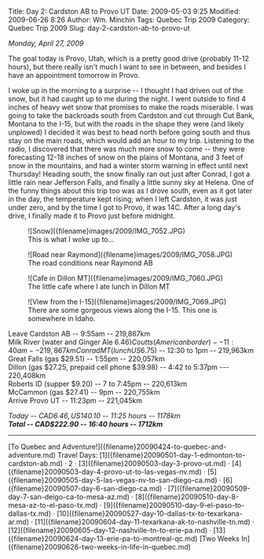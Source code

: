 Title: Day 2: Cardston AB to Provo UT
Date: 2009-05-03 9:25
Modified: 2009-06-26 8:26
Author: Wm. Minchin
Tags: Quebec Trip 2009
Category: Quebec Trip 2009
Slug: day-2-cardston-ab-to-provo-ut

*Monday, April 27, 2009*

The goal today is Provo, Utah, which is a pretty good drive (probably
11-12 hours), but there really isn't much I want to see in between, and
besides I have an appointment tomorrow in Provo.

I woke up in the morning to a surprise -- I thought I had driven out of
the snow, but it had caught up to me during the night. I went outside to
find 4 inches of heavy wet snow that promises to make the roads
miserable. I was going to take the backroads south from Cardston and cut
through Cut Bank, Montana to the I-15, but with the roads in the shape
they were (and likely unplowed) I decided it was best to head north
before going south and thus stay on the main roads, which would add an
hour to my trip. Listening to the radio, I discovered that there was
much more snow to come -- they were forecasting 12-18 inches of snow on
the plains of Montana, and 3 feet of snow in the mountains, and had a
winter storm warning in effect until next Thursday! Heading south, the
snow finally ran out just after Conrad, I got a little rain near
Jefferson Falls, and finally a little sunny sky at Helena. One of the
funny things about this trip too was as I drove south, even as it got
later in the day, the temperature kept rising; when I left Cardston, it
was just under zero, and by the time I got to Provo, it was 14C. After a
long day's drive, I finally made it to Provo just before midnight.

<figure markdown=1>
![Snow]({filename}images/2009/IMG_7052.JPG)
<figcaption markdown=1>
This is what I woke up to...
</figcaption>
</figure>

<figure markdown=1>
![Road near Raymond]({filename}images/2009/IMG_7058.JPG)
<figcaption markdown=1>
The road conditions near Raymond AB
</figcaption>
</figure>

<figure markdown=1>
![Cafe in Dillon MT]({filename}images/2009/IMG_7060.JPG)
<figcaption markdown=1>
The little cafe where I ate lunch in Dillon MT
</figcaption>
</figure>

<figure markdown=1>
![View from the I-15]({filename}images/2009/IMG_7069.JPG)
<figcaption markdown=1>
There are some gorgeous views along the I-15. This one is somewhere in Idaho.
</figcaption>
</figure>

Leave Cardston AB -- 9:55am -- 219,867km  
Milk River (water and Ginger Ale $6.46)  
Coutts (American border) -- 11:40am -- 219,867km  
Conrad MT (lunch US$6.75) -- 12:30 to 1pm -- 219,963km  
Great Falls (gas $29.51) -- 1:55pm -- 220,057km  
Dillon (gas $27.25, prepaid cell phone $39.98) -- 4:42 to 5:37pm ---
220,408km  
Roberts ID (supper $9.20) -- 7 to 7:45pm -- 220,613km  
McCammon (gas $27.41) -- 9pm -- 220,755km  
Arrive Provo UT -- 11:23pm -- 221,045km

*Today -- CAD$6.46, US$140.10 -- 11:25 hours -- 1178km*  
***Total -- CAD$222.90 -- 16:40 hours -- 1712km***

---

<div class="text-center" markdown=1>
[To Quebec and Adventure!]({filename}20090424-to-quebec-and-adventure.md)  
Travel Days:
[1]({filename}20090501-day-1-edmonton-to-cardston-ab.md) ·
2 ·
[3]({filename}20090503-day-3-provo-ut.md) ·
[4]({filename}20090503-day-4-provo-ut-to-las-vegas-nv.md) ·
[5]({filename}20090505-day-5-las-vegas-nv-to-san-diego-ca.md) · 
[6]({filename}20090507-day-6-san-diego-ca.md) ·
[7]({filename}20090509-day-7-san-deigo-ca-to-mesa-az.md) ·
[8]({filename}20090510-day-8-mesa-az-to-el-paso-tx.md) ·
[9]({filename}20090510-day-9-el-paso-to-dallas-tx.md) ·
[10]({filename}20090527-day-10-dallas-tx-to-texarkana-ar.md) ·
[11]({filename}20090604-day-11-texarkana-ak-to-nashville-tn.md) ·
[12]({filename}20090605-day-12-nashville-tn-to-erie-pa.md) ·
[13]({filename}20090624-day-13-erie-pa-to-montreal-qc.md)  
[Two Weeks
In]({filename}20090626-two-weeks-in-life-in-quebec.md)
</div>
